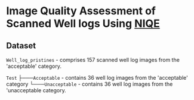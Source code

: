 # Image Quality Assessment of Scanned Well logs Using [NIQE](https://ieeexplore.ieee.org/document/6353522/)



## Dataset
`Well_log_pristines` - comprises 157 scanned well log images from the 'acceptable' category.

`Test`
├───`Acceptable` - contains 36 well log images from the 'acceptable' category
└───`Unacceptable` - contains 36 well log images from the 'unacceptable category. 

